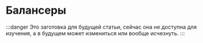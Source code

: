 # Балансеры

:::danger
Это заготовка для будущей статьи, сейчас она не доступна для изучения, а в будущем может измениться или вообще исчезнуть.
:::

